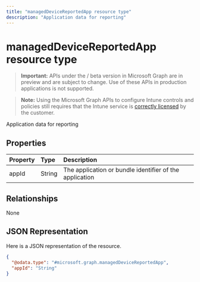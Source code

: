 ---title: "managedDeviceReportedApp resource type"description: "Application data for reporting"---# managedDeviceReportedApp resource type

> **Important:** APIs under the / beta version in Microsoft Graph are in preview and are subject to change. Use of these APIs in production applications is not supported.

> **Note:** Using the Microsoft Graph APIs to configure Intune controls and policies still requires that the Intune service is [correctly licensed](https://go.microsoft.com/fwlink/?linkid=839381) by the customer.

Application data for reporting
## Properties
|Property|Type|Description|
|:---|:---|:---|
|appId|String|The application or bundle identifier of the application|

## Relationships
None
## JSON Representation
Here is a JSON representation of the resource.
<!-- {
  "blockType": "resource",
  "@odata.type": "microsoft.graph.managedDeviceReportedApp"
}
-->
``` json
{
  "@odata.type": "#microsoft.graph.managedDeviceReportedApp",
  "appId": "String"
}
```






